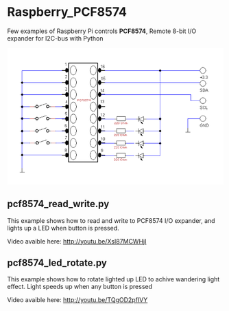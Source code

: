 Raspberry_PCF8574
=================

Few examples of Raspberry Pi controls **PCF8574**, Remote 8-bit I/O expander for I2C-bus with Python

![diagram](diagram2.png)

## pcf8574_read_write.py

This example shows how to read and write to PCF8574 I/O expander, and lights up a LED when button is pressed.

Video avaible here: http://youtu.be/Xsl87MCWHjI

## pcf8574_led_rotate.py

This example shows how to rotate lighted up LED to achive wandering light effect. 
Light speeds up when any button is pressed

Video avaible here: http://youtu.be/TQgOD2pfIVY
